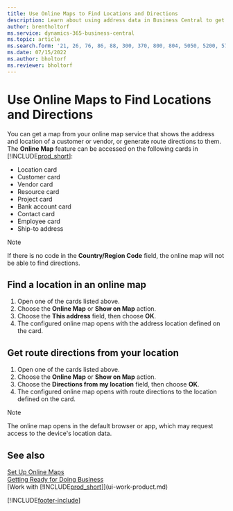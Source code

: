 ```yaml
---
title: Use Online Maps to Find Locations and Directions
description: Learn about using address data in Business Central to get an online map with route directions.
author: brentholtorf
ms.service: dynamics-365-business-central
ms.topic: article
ms.search.form: '21, 26, 76, 86, 88, 300, 370, 800, 804, 5050, 5200, 5703'
ms.date: 07/15/2022
ms.author: bholtorf
ms.reviewer: bholtorf
---
```

# Use Online Maps to Find Locations and Directions

You can get a map from your online map service that shows the address and location of a customer or vendor, or generate route directions to them. The **Online Map** feature can be accessed on the following cards in [!INCLUDE[prod_short](includes/prod_short.md)]:

* Location card
* Customer card
* Vendor card
* Resource card
* Project card
* Bank account card
* Contact card
* Employee card
* Ship-to address

> [!NOTE]
> If there is no code in the **Country/Region Code** field, the online map will not be able to find directions.

## Find a location in an online map

1. Open one of the cards listed above.
2. Choose the **Online Map** or **Show on Map** action.
3. Choose the **This address** field, then choose **OK**.
4. The configured online map opens with the address location defined on the card.

## Get route directions from your location

1. Open one of the cards listed above.
2. Choose the **Online Map** or **Show on Map** action.
3. Choose the **Directions from my location** field, then choose **OK**.
4. The configured online map opens with route directions to the location defined on the card.

> [!NOTE]
> The online map opens in the default browser or app, which may request access to the device's location data.

## See also 

[Set Up Online Maps](across-online-maps-setup.md)  
[Getting Ready for Doing Business](ui-get-ready-business.md)  
[Work with [!INCLUDE[prod_short](includes/prod_short.md)]](ui-work-product.md)  

[!INCLUDE[footer-include](includes/footer-banner.md)]
